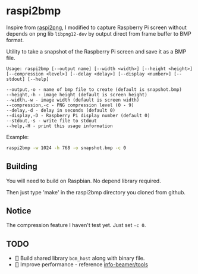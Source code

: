 # raspi2bmp

Inspire from [raspi2png](https://github.com/AndrewFromMelbourne/raspi2png), I modified to capture Raspberry Pi screen without depends on png lib `libpng12-dev` by output direct from frame buffer to BMP format.

Utility to take a snapshot of the Raspberry Pi screen and save it as a BMP file.

    Usage: raspi2bmp [--output name] [--width <width>] [--height <height>] [--compression <level>] [--delay <delay>] [--display <number>] [--stdout] [--help]

    --output,-o - name of bmp file to create (default is snapshot.bmp)
    --height,-h - image height (default is screen height)
    --width,-w - image width (default is screen width)
    --compression,-c - PNG compression level (0 - 9)
    --delay,-d - delay in seconds (default 0)
    --display,-D - Raspberry Pi display number (default 0)
    --stdout,-s - write file to stdout
    --help,-H - print this usage information

Example:

```bash
raspi2bmp -w 1024 -h 768 -o snapshot.bmp -c 0
```

## Building

You will need to build on Raspbian. No depend library required.

Then just type 'make' in the raspi2bmp directory you cloned from github.

## Notice

The compression feature I haven't test yet. Just set `-c 0`.

## TODO

- [] Build shared library `bcm_host` along with binary file.
- [] Improve performance - reference [info-beamer/tools](https://github.com/info-beamer/tools)